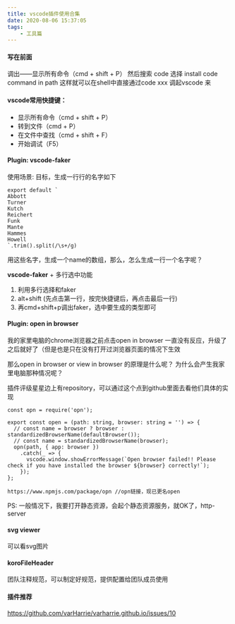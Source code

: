 ```yaml
---
title: vscode插件使用合集
date: 2020-08-06 15:37:05
tags:
    - 工具篇
---
```

#### 写在前面
调出——显示所有命令（cmd + shift + P）
然后搜索 code
选择 install code command in path 
这样就可以在shell中直接通过code xxx 调起vscode 来


#### vscode常用快捷键：
- 显示所有命令（cmd + shift + P）
- 转到文件（cmd + P）
- 在文件中查找（cmd + shift + F）
- 开始调试（F5）

#### Plugin: vscode-faker
使用场景:
目标，生成一行行的名字如下
```
export default `
Abbott
Turner
Kutch
Reichert
Funk
Mante
Hammes
Howell
`.trim().split(/\s+/g)
```
用这些名字，生成一个name的数组，那么，怎么生成一行一个名字呢？

<strong>vscode-faker</strong> + 多行选中功能

1. 利用多行选择和faker
2. alt+shift (先点击第一行，按完快捷键后，再点击最后一行)
3. 再cmd+shift+p调出faker，选中要生成的类型即可

####  Plugin: open in browser

我的家里电脑的chrome浏览器之前点击open in browser 一直没有反应，升级了之后就好了（但是也是只在没有打开过浏览器页面的情况下生效

那么open in browser or view in browser 的原理是什么呢？ 为什么会产生我家里电脑那种情况呢？

插件评级星星边上有repository，可以通过这个点到github里面去看他们具体的实现
```
const opn = require('opn');

export const open = (path: string, browser: string = '') => {
  // const name = browser ? browser : standardizedBrowserName(defaultBrowser());
  // const name = standardizedBrowserName(browser);
  opn(path, { app: browser })
    .catch(_ => {
      vscode.window.showErrorMessage(`Open browser failed!! Please check if you have installed the browser ${browser} correctly!`);
    });
};
```
```
https://www.npmjs.com/package/opn //opn链接，现已更名open
```

PS: 一般情况下，我要打开静态资源，会起个静态资源服务，就OK了，http-server

#### svg viewer
可以看svg图片


#### koroFileHeader
团队注释规范，可以制定好规范，提供配置给团队成员使用


#### 插件推荐
https://github.com/varHarrie/varharrie.github.io/issues/10